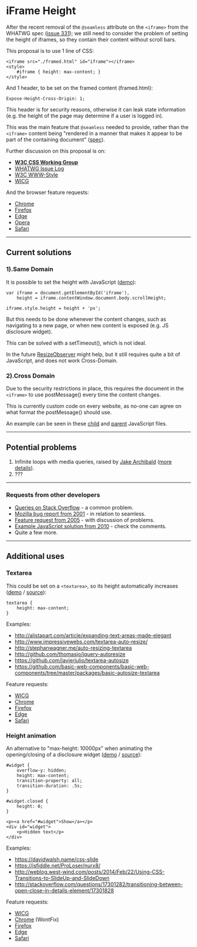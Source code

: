 # iFrame Height

After the recent removal of the `@seamless` attribute on the `<iframe>` from the WHATWG spec ([issue 331](https://github.com/whatwg/html/issues/331)); we still need to consider the problem of setting the height of iframes, so they contain their content without scroll bars.

This proposal is to use 1 line of CSS:

	<iframe src="./framed.html" id="iframe"></iframe>
	<style>
		#iframe { height: max-content; }
	</style>

And 1 header, to be set on the framed content (framed.html):

	Expose-Height-Cross-Origin: 1;

This header is for security reasons, otherwise it can leak state information (e.g. the height of the page may determine if a user is logged in).

This was the main feature that `@seamless` needed to provide, rather than the `<iframe>` content being "rendered in a manner that makes it appear to be part of the containing document" ([spec](https://www.w3.org/html/wg/drafts/html/master/single-page.html#attr-iframe-seamless)).

Further discussion on this proposal is on:

- **[W3C CSS Working Group](https://github.com/w3c/csswg-drafts/issues/1771)**
- [WHATWG Issue Log](https://github.com/whatwg/html/issues/555)
- [W3C WWW-Style](https://lists.w3.org/Archives/Public/www-style/2016Jan/0236.html)
- [WICG](https://discourse.wicg.io/t/feature-request-allow-auto-resize-on-iframe/1405)

And the browser feature requests:

- [Chrome](https://crbug.com/584913)
- [Firefox](https://bugzilla.mozilla.org/show_bug.cgi?id=1246423)
- [Edge](https://wpdev.uservoice.com/forums/257854-microsoft-edge-developer/suggestions/12237801-feature-request-auto-resize-iframes-based-on-cont)
- [Opera](https://forums.opera.com/discussion/1870727/feature-request-auto-resize-iframes-based-on-content#Item_1)
- [Safari](https://bugs.webkit.org/show_bug.cgi?id=153952)

---

## Current solutions

### 1).Same Domain

It is possible to set the height with JavaScript ([demo](https://craigfrancis.github.io/iframe-height/example/)):

	var iframe = document.getElementById('iframe'),
		height = iframe.contentWindow.document.body.scrollHeight;

	iframe.style.height = height + 'px';

But this needs to be done whenever the content changes, such as navigating to a new page, or when new content is exposed (e.g. JS disclosure widget).

This can be solved with a setTimeout(), which is not ideal.

In the future [ResizeObserver](https://github.com/WICG/ResizeObserver/blob/master/explainer.md) might help, but it still requires quite a bit of JavaScript, and does not work Cross-Domain.

### 2).Cross Domain

Due to the security restrictions in place, this requires the document in the `<iframe>` to use postMessage() every time the content changes.

This is currently custom code on every website, as no-one can agree on what format the postMessage() should use.

An example can be seen in these [child](/example/size-cross-origin-child.js) and [parent](/example/size-cross-origin-parent.js) JavaScript files.

---

## Potential problems

1. Infinite loops with media queries, raised by [Jake Archibald](https://lists.w3.org/Archives/Public/www-style/2016Feb/0065.html) ([more details](./problems/infinite-loops.md)).
2. ???

---

### Requests from other developers

- [Queries on Stack Overflow](http://stackoverflow.com/search?q=resize+iframe) - a common problem.
- [Mozilla bug report from 2001](https://bugzilla.mozilla.org/show_bug.cgi?id=80713) - in relation to seamless.
- [Feature request from 2005](http://blog.gerv.net/2005/02/autosizing_ifra/) - with discussion of problems.
- [Example JavaScript solution from 2010](https://css-tricks.com/snippets/jquery/fit-iframe-to-content/) - check the comments.
- Quite a few more.

---

## Additional uses

### Textarea

This could be set on a `<textarea>`, so its height automatically increases ([demo](https://craigfrancis.github.io/iframe-height/additional/textarea/) / [source](./additional/textarea/)):

	textarea {
	    height: max-content;
	}

Examples:

- http://alistapart.com/article/expanding-text-areas-made-elegant
- http://www.impressivewebs.com/textarea-auto-resize/
- http://stephanwagner.me/auto-resizing-textarea
- http://github.com/thomasjo/jquery-autoresize
- https://github.com/javierjulio/textarea-autosize
- https://github.com/basic-web-components/basic-web-components/tree/master/packages/basic-autosize-textarea

Feature requests:

- [WICG](https://discourse.wicg.io/t/feature-request-auto-resize-textarea/1404)
- [Chrome](https://crbug.com/596326)
- [Firefox](https://bugzilla.mozilla.org/show_bug.cgi?id=1258214)
- [Edge](https://wpdev.uservoice.com/forums/257854-microsoft-edge-developer/suggestions/13051191-feature-request-auto-resize-textarea)
- [Safari](https://bugs.webkit.org/show_bug.cgi?id=155703)

### Height animation

An alternative to "max-height: 10000px" when animating the opening/closing of a disclosure widget ([demo](https://craigfrancis.github.io/iframe-height/additional/height-animation/) / [source](./additional/height-animation/)):

	#widget {
	    overflow-y: hidden;
	    height: max-content;
	    transition-property: all;
	    transition-duration: .5s;
	}

	#widget.closed {
	    height: 0;
	}

    <p><a href="#widget">Show</a></p>
    <div id="widget">
        <p>Hidden text</p>
    </div>

Examples:

- https://davidwalsh.name/css-slide
- https://jsfiddle.net/ProLoser/nurx8/
- http://weblog.west-wind.com/posts/2014/Feb/22/Using-CSS-Transitions-to-SlideUp-and-SlideDown
- http://stackoverflow.com/questions/17301282/transitioning-between-open-close-in-details-element/17301828

Feature requests:

- [WICG](https://discourse.wicg.io/t/feature-request-animating-max-height-height-based-on-content/1403)
- [Chrome](https://crbug.com/596330) (WontFix)
- [Firefox](https://bugzilla.mozilla.org/show_bug.cgi?id=1258216)
- [Edge](https://wpdev.uservoice.com/forums/257854-microsoft-edge-developer/suggestions/13051218-feature-request-animating-max-height-height-bas)
- [Safari](https://bugs.webkit.org/show_bug.cgi?id=155704)

